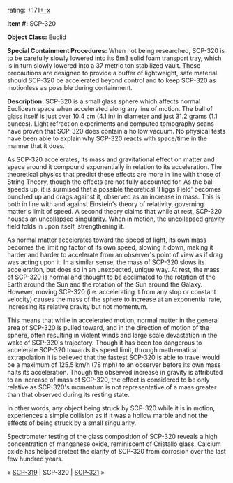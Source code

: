 rating: +171[+](javascript:; "I like it")[–](javascript:; "I don't like it")[x](javascript:; "Cancel my vote")

**Item #:** SCP-320

**Object Class:** Euclid

**Special Containment Procedures:** When not being researched, SCP-320 is to be carefully slowly lowered into its 6m3 solid foam transport tray, which is in turn slowly lowered into a 37 metric ton stabilized vault. These precautions are designed to provide a buffer of lightweight, safe material should SCP-320 be accelerated beyond control and to keep SCP-320 as motionless as possible during containment.

**Description:** SCP-320 is a small glass sphere which affects normal Euclidean space when accelerated along any line of motion. The ball of glass itself is just over 10.4 cm (4.1 in) in diameter and just 31.2 grams (1.1 ounces). Light refraction experiments and computed tomography scans have proven that SCP-320 does contain a hollow vacuum. No physical tests have been able to explain why SCP-320 reacts with space/time in the manner that it does.

As SCP-320 accelerates, its mass and gravitational effect on matter and space around it compound exponentially in relation to its acceleration. The theoretical physics that predict these effects are more in line with those of String Theory, though the effects are not fully accounted for. As the ball speeds up, it is surmised that a possible theoretical 'Higgs Field' becomes bunched up and drags against it, observed as an increase in mass. This is both in line with and against Einstein's theory of relativity, governing matter's limit of speed. A second theory claims that while at rest, SCP-320 houses an uncollapsed singularity. When in motion, the uncollapsed gravity field folds in upon itself, strengthening it.

As normal matter accelerates toward the speed of light, its own mass becomes the limiting factor of its own speed, slowing it down, making it harder and harder to accelerate from an observer's point of view as if drag was acting upon it. In a similar sense, the mass of SCP-320 slows its acceleration, but does so in an unexpected, unique way. At rest, the mass of SCP-320 is normal and thought to be acclimated to the rotation of the Earth around the Sun and the rotation of the Sun around the Galaxy. However, moving SCP-320 (i.e. accelerating it from any stop or constant velocity) causes the mass of the sphere to increase at an exponential rate, increasing its relative gravity but not momentum.

This means that while in accelerated motion, normal matter in the general area of SCP-320 is pulled toward, and in the direction of motion of the sphere, often resulting in violent winds and large scale devastation in the wake of SCP-320's trajectory. Though it has been too dangerous to accelerate SCP-320 towards its speed limit, through mathematical extrapolation it is believed that the fastest SCP-320 is able to travel would be a maximum of 125.5 km/h (78 mph) to an observer before its own mass halts its acceleration. Though the observed increase in gravity is attributed to an increase of mass of SCP-320, the effect is considered to be only relative as SCP-320's momentum is not representative of a mass greater than that observed during its resting state.

In other words, any object being struck by SCP-320 while it is in motion, experiences a simple collision as if it was a hollow marble and not the effects of being struck by a small singularity.

Spectrometer testing of the glass composition of SCP-320 reveals a high concentration of manganese oxide, reminiscent of Cristallo glass. Calcium oxide has helped protect the clarity of SCP-320 from corrosion over the last few hundred years.

« [SCP-319](/scp-319) | SCP-320 | [SCP-321](/scp-321) »